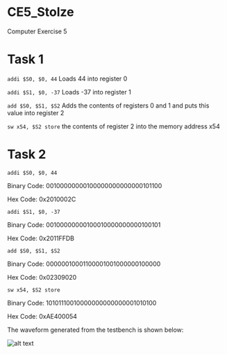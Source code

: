 CE5_Stolze
==========

Computer Exercise 5

# Task 1 

```addi $S0, $0, 44``` Loads 44 into register 0

```addi $S1, $0, -37``` Loads -37 into register 1 

```add $S0, $S1, $S2``` Adds the contents of registers 0 and 1 and puts this value into register 2

```sw x54, $S2 store``` the contents of register 2 into the memory address x54

# Task 2

```addi $S0, $0, 44```

Binary Code: 00100000000100000000000000101100

Hex Code: 0x2010002C

```addi $S1, $0, -37```

Binary Code: 00100000000100010000000000100101

Hex Code: 0x2011FFDB

```add $S0, $S1, $S2```

Binary Code: 00000010001100001001000000100000

Hex Code: 0x02309020

```sw x54, $S2 store```

Binary Code: 10101110010000000000000001010100

Hex Code: 0xAE400054

The waveform generated from the testbench is shown below:

![alt text](https://raw.github.com/aaronstolze/CE3_Stolze/master/Moore_Waveform.PNG "MooreWaveform")
